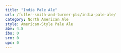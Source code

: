 ```yaml
---
title: "India Pale Ale"
url: /fuller-smith-and-turner-pbc/india-pale-ale/
category: North American Ale
style: American-Style Pale Ale
abv: 4.8
ibu: 0
srm: 0
upc: 0
---
```


